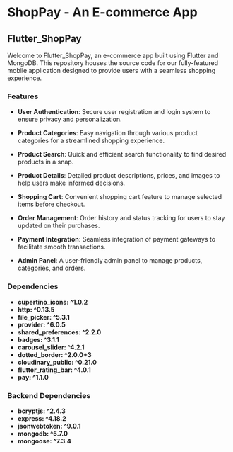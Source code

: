# ShopPay - An E-commerce App
## Flutter_ShopPay

Welcome to Flutter_ShopPay, an e-commerce app built using Flutter and MongoDB. This repository houses the source code for our fully-featured mobile application designed to provide users with a seamless shopping experience.

### Features
- **User Authentication**: Secure user registration and login system to ensure privacy and personalization.

- **Product Categories**: Easy navigation through various product categories for a streamlined shopping experience.

- **Product Search**: Quick and efficient search functionality to find desired products in a snap.

- **Product Details**: Detailed product descriptions, prices, and images to help users make informed decisions.

- **Shopping Cart**: Convenient shopping cart feature to manage selected items before checkout.

- **Order Management**: Order history and status tracking for users to stay updated on their purchases.

- **Payment Integration**: Seamless integration of payment gateways to facilitate smooth transactions.

- **Admin Panel**: A user-friendly admin panel to manage products, categories, and orders.

### Dependencies
- **cupertino_icons: ^1.0.2**
- **http: ^0.13.5**
- **file_picker: ^5.3.1**
- **provider: ^6.0.5**
- **shared_preferences: ^2.2.0**
- **badges: ^3.1.1**
- **carousel_slider: ^4.2.1**
- **dotted_border: ^2.0.0+3**
- **cloudinary_public: ^0.21.0**
- **flutter_rating_bar: ^4.0.1**
- **pay: ^1.1.0**

### Backend Dependencies
- **bcryptjs: ^2.4.3**
- **express: ^4.18.2**
- **jsonwebtoken: ^9.0.1**
- **mongodb: ^5.7.0**
- **mongoose: ^7.3.4**

